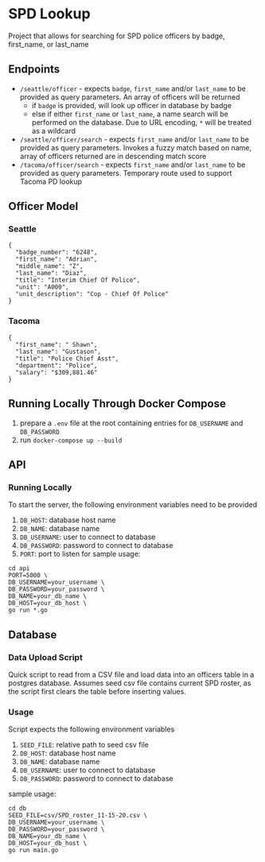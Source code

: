 # SPD Lookup
Project that allows for searching for SPD police officers by badge, first_name, or last_name

## Endpoints
- `/seattle/officer` - expects `badge`, `first_name` and/or `last_name` to be provided as query parameters. An array of officers will be returned
  - if `badge` is provided, will look up officer in database by badge
  - else if either `first_name` or `last_name`, a name search will be performed on the database. Due to URL encoding, `*` will be treated as a wildcard
- `/seattle/officer/search` - expects `first_name` and/or `last_name` to be provided as query parameters. Invokes a fuzzy match based on name, array of officers returned are in descending match score
- `/tacoma/officer/search` - expects `first_name` and/or `last_name` to be provided as query parameters. Temporary route used to support Tacoma PD lookup

## Officer Model
### Seattle
```
{
  "badge_number": "6248",
  "first_name": "Adrian",
  "middle_name": "Z",
  "last_name": "Diaz",
  "title": "Interim Chief Of Police",
  "unit": "A000",
  "unit_description": "Cop - Chief Of Police"
}
```

### Tacoma
```
{
  "first_name": " Shawn",
  "last_name": "Gustason",
  "title": "Police Chief Asst",
  "department": "Police",
  "salary": "$309,881.46"
}
```

## Running Locally Through Docker Compose
1. prepare a `.env` file at the root containing entries for `DB_USERNAME` and `DB_PASSWORD`
1. run `docker-compose up --build`

## API
### Running Locally
To start the server, the following environment variables need to be provided
1. `DB_HOST`: database host name
1. `DB_NAME`: database name
1. `DB_USERNAME`: user to connect to database
1. `DB_PASSWORD`: password to connect to database
1. `PORT`: port to listen for
sample usage:
```
cd api
PORT=5000 \
DB_USERNAME=your_username \
DB_PASSWORD=your_password \
DB_NAME=your_db_name \
DB_HOST=your_db_host \
go run *.go
```

## Database
### Data Upload Script

Quick script to read from a CSV file and load data into an officers table in a postgres database. Assumes seed csv file contains current SPD roster, as the script first clears the table before inserting values.

### Usage
Script expects the following environment variables
1. `SEED_FILE`: relative path to seed csv file
1. `DB_HOST`: database host name
1. `DB_NAME`: database name
1. `DB_USERNAME`: user to connect to database
1. `DB_PASSWORD`: password to connect to database

sample usage:
```
cd db
SEED_FILE=csv/SPD_roster_11-15-20.csv \
DB_USERNAME=your_username \
DB_PASSWORD=your_password \
DB_NAME=your_db_name \
DB_HOST=your_db_host \
go run main.go
```
